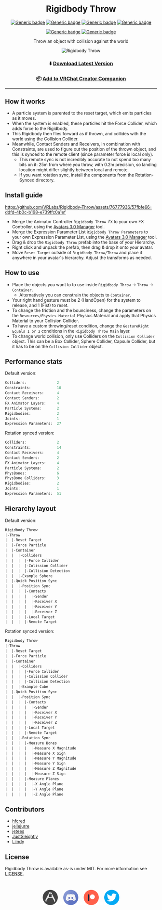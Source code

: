 <div align="center">

# Rigidbody Throw

[![Generic badge](https://img.shields.io/github/downloads/VRLabs/Rigidbody-Throw/total?label=Downloads)](https://github.com/VRLabs/Rigidbody-Throw/releases/latest)
[![Generic badge](https://img.shields.io/badge/License-MIT-informational.svg)](https://github.com/VRLabs/Rigidbody-Throw/blob/main/LICENSE)
[![Generic badge](https://img.shields.io/badge/Unity-2019.4.31f1-lightblue.svg)](https://unity3d.com/unity/whats-new/2019.4.31)
[![Generic badge](https://img.shields.io/badge/SDK-AvatarSDK3-lightblue.svg)](https://vrchat.com/home/download)

[![Generic badge](https://img.shields.io/discord/706913824607043605?color=%237289da&label=DISCORD&logo=Discord&style=for-the-badge)](https://discord.vrlabs.dev/)
[![Generic badge](https://img.shields.io/endpoint.svg?url=https%3A%2F%2Fshieldsio-patreon.vercel.app%2Fapi%3Fusername%3Dvrlabs%26type%3Dpatrons&style=for-the-badge)](https://patreon.vrlabs.dev/)

Throw an object with collision against the world

![Rigidbody Throw](https://github.com/VRLabs/Rigidbody-Throw/assets/76777936/b4915105-3d27-4095-b162-435a2a981b89)


### ⬇️ [Download Latest Version](https://github.com/VRLabs/Rigidbody-Throw/releases/latest)


### 📦 [Add to VRChat Creator Companion](https://vrlabs.dev/packages?package=dev.vrlabs.rigidbody-throw)

</div>

---

## How it works

* A particle system is parented to the reset target, which emits particles as it moves.
* When the system is enabled, these particles hit the Force Collider, which adds force to the Rigidbody.
* This Rigidbody then flies forward as if thrown, and collides with the world using the Collision Collider.
* Meanwhile, Contact Senders and Receivers, in combination with Constraints, are used to figure out the position of the thrown object, and this is synced to the remote client (since parameter force is local only).
  * This remote sync is not incredibly accurate to not spend too many bits on it: 25m from where you throw, with 0.2m precision, so landing location might differ slightly between local and remote.
  * If you want rotation sync, install the components from the Rotation-Synced directory.

## Install guide

https://github.com/VRLabs/Rigidbody-Throw/assets/76777936/57fbfe66-ddfd-4b0c-b168-e739ffc0a1ef

* Merge the Animator Controller ``Rigidbody Throw FX`` to your own FX Controller, using the [Avatars 3.0 Manager](https://github.com/VRLabs/Avatars-3.0-Manager) tool.
* Merge the Expression Parameter List ``Rigidbody Throw Parameters`` to your own Expression Parameter List, using the [Avatars 3.0 Manager](https://github.com/VRLabs/Avatars-3.0-Manager) tool.
* Drag & drop the ``Rigidbody Throw`` prefab into the base of your Hierarchy.
* Right click and unpack the prefab, then drag & drop it onto your avatar.
* Move ``Reset Target`` outside of ``Rigidbody Throw/Throw`` and place it anywhere in your avatar's hierarchy. Adjust the transforms as needed.

## How to use

* Place the objects you want to to use inside ``Rigidbody Throw`` -> ``Throw`` -> ``Container``.
    * Alternatively you can constrain the objects to ``Container``.
* Your right hand gesture must be 2 (HandOpen) for the system to release, and 1 (Fist) to reset.
* To change the friction and the bounciness, change the parameters on the ``Resources/Physics Material`` Physics Material and apply that Physics Material to your Collision Collider.
* To have a custom throwing/reset condition, change the ``GestureRight Equals 1 or 2`` conditions in the ``Rigidbody Throw Main`` layer.  
* To change world collision, only use Colliders on the `Collision Collider` object. This can be a Box Collider, Sphere Collider, Capsule Collider, but it has to be on the `Collision Collider` object.

## Performance stats

Default version:
```c++
Colliders:              2
Constraints:            10
Contact Receivers:      4
Contact Senders:        2
FX Animator Layers:     4
Particle Systems:       2
Rigidbodies:            2
Joints:                 1
Expression Parameters:  27
```

Rotation synced version:
```c++
Colliders:              2
Constraints:            14
Contact Receivers:      4
Contact Senders:        2
FX Animator Layers:     4
Particle Systems:       2
PhysBones:              6
PhysBone Colliders:     3
Rigidbodies:            2
Joints:                 1
Expression Parameters:  51
```

## Hierarchy layout

Default version:
```html
Rigidbody Throw
|-Throw
|  |-Reset Target
|  |-Force Particle
|  |-Container
|  |  |-Colliders
|  |  |  |-Force Collider
|  |  |  |-Colission Collider
|  |  |  |-Collision Detection
|  |  |-Example Sphere
|  |-Quick Position Sync
|  |  |-Position Sync
|  |  |  |-Contacts
|  |  |  |  |-Sender
|  |  |  |  |-Receiver X
|  |  |  |  |-Receiver Y
|  |  |  |  |-Receiver Z
|  |  |  |-Local Target
|  |  |  |-Remote Target
```

Rotation synced version:
```html
Rigidbody Throw
|-Throw
|  |-Reset Target
|  |-Force Particle
|  |-Container
|  |  |-Colliders
|  |  |  |-Force Collider
|  |  |  |-Colission Collider
|  |  |  |-Collision Detection
|  |  |-Example Cube
|  |-Quick Position Sync
|  |  |-Position Sync
|  |  |  |-Contacts
|  |  |  |  |-Sender
|  |  |  |  |-Receiver X
|  |  |  |  |-Receiver Y
|  |  |  |  |-Receiver Z
|  |  |  |-Local Target
|  |  |  |-Remote Target
|  |  |-Rotation Sync
|  |  |  |-Measure Bones
|  |  |  |  |-Measure X Magnitude
|  |  |  |  |-Measure X Sign
|  |  |  |  |-Measure Y Magnitude
|  |  |  |  |-Measure Y Sign
|  |  |  |  |-Measure Z Magnitude
|  |  |  |  |-Measure Z Sign
|  |  |  |-Measure Planes
|  |  |  |  |-X Angle Plane
|  |  |  |  |-Y Angle Plane
|  |  |  |  |-Z Angle Plane
```

## Contributors

* [hfcred](https://github.com/hfcred)
* [jellejurre](https://github.com/jellejurre)
* [jetees](https://github.com/jetees)
* [JustSleightly](https://links.sleightly.dev)
* [Liindy](https://liindy.gumroad.com/)

## License

Rigidbody Throw is available as-is under MIT. For more information see [LICENSE](https://github.com/VRLabs/Rigidbody-Throw/blob/main/LICENSE).

​

<div align="center">

[<img src="https://github.com/VRLabs/Resources/raw/main/Icons/VRLabs.png" width="50" height="50">](https://vrlabs.dev "VRLabs")
<img src="https://github.com/VRLabs/Resources/raw/main/Icons/Empty.png" width="10">
[<img src="https://github.com/VRLabs/Resources/raw/main/Icons/Discord.png" width="50" height="50">](https://discord.vrlabs.dev/ "VRLabs")
<img src="https://github.com/VRLabs/Resources/raw/main/Icons/Empty.png" width="10">
[<img src="https://github.com/VRLabs/Resources/raw/main/Icons/Patreon.png" width="50" height="50">](https://patreon.vrlabs.dev/ "VRLabs")
<img src="https://github.com/VRLabs/Resources/raw/main/Icons/Empty.png" width="10">
[<img src="https://github.com/VRLabs/Resources/raw/main/Icons/Twitter.png" width="50" height="50">](https://twitter.com/vrlabsdev "VRLabs")

</div>

